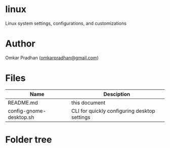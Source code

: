# linux
Linux system settings, configurations, and customizations 

# Author 

Omkar Pradhan (omkarpradhan@gmail.com)

# Files
| Name | Desciption |
|------|------------|
|README.md| this document|
|config-gnome-desktop.sh|CLI for quickly configuring desktop settings|
# Folder tree


